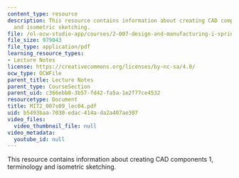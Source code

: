 ```yaml
---
content_type: resource
description: This resource contains information about creating CAD components 1, terminology
  and isometric sketching.
file: /ol-ocw-studio-app/courses/2-007-design-and-manufacturing-i-spring-2009/b5493baa7030edac414ada2a407ae307_MIT2_007s09_lec04.pdf
file_size: 979043
file_type: application/pdf
learning_resource_types:
- Lecture Notes
license: https://creativecommons.org/licenses/by-nc-sa/4.0/
ocw_type: OCWFile
parent_title: Lecture Notes
parent_type: CourseSection
parent_uid: c366ebb8-3b57-fd42-fa5a-1e2f77ce4532
resourcetype: Document
title: MIT2_007s09_lec04.pdf
uid: b5493baa-7030-edac-414a-da2a407ae307
video_files:
  video_thumbnail_file: null
video_metadata:
  youtube_id: null
---
```

This resource contains information about creating CAD components 1, terminology and isometric sketching.